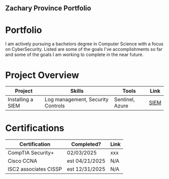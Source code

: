 ## Zachary Province Portfolio

# Portfolio

I am actively pursuing a bachelors degree in Computer Science with a focus on CyberSecurity. Listed are some of the goals I've accomplishments so far and some of the goals I am working to complete in the near future.

# Project Overview 
|     Project     |                 Skills                |     Tools       |      Link       |
| --------------- | ------------------------------------- | --------------- | --------------- |
| Installing a SIEM| Log management, Security Controls   | Sentinel, Azure|  <a href="README.md">SIEM</a>   |


# Certifications 

|     Certification     |               Completed?               |     Link       |
| --------------------  | -------------------------------------- | ---------------| 
| CompTIA Security+     |                02/03/2025                |     xxx      | 
| Cisco CCNA            |           est  04/21/2025                |     N/A      | 
| ISC2 associates CISSP |           est  12/31/2025                |     N/A      |
